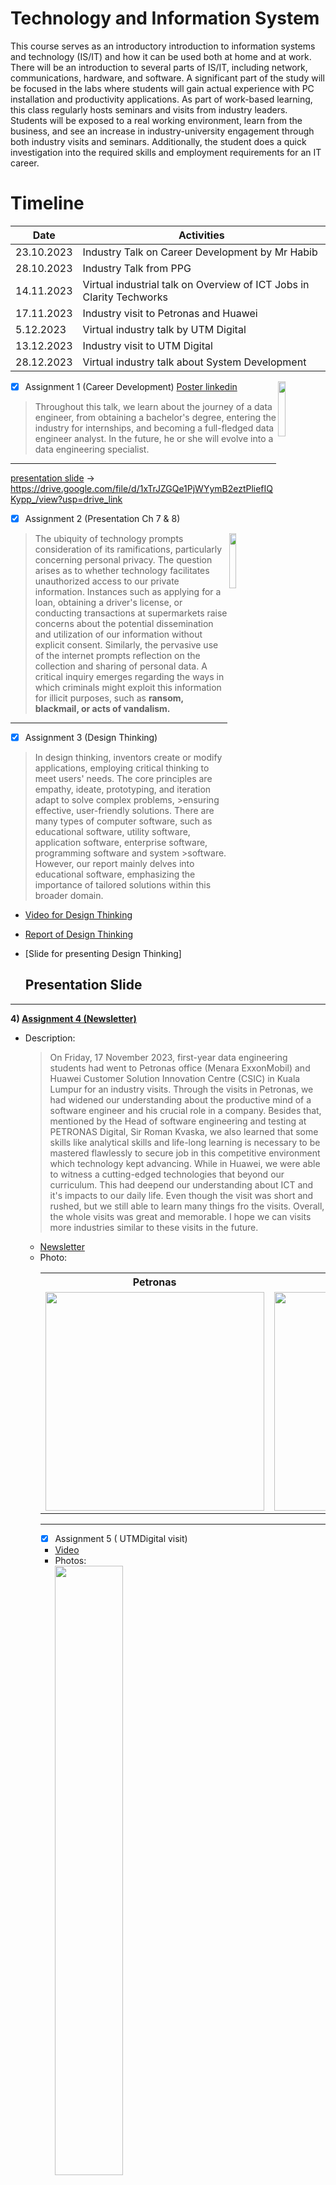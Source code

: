 # Technology and Information System 
This course serves as an introductory introduction to information systems and technology (IS/IT) and how it can be used both at home and at work. There will be an introduction to several parts of IS/IT, including network, communications, hardware, and software. A significant part of the study will be focused in the labs where students will gain actual experience with PC installation and productivity applications. As part of work-based learning, this class regularly hosts seminars and visits from industry leaders. Students will be exposed to a real working environment, learn from the business, and see an increase in industry-university engagement through both industry visits and seminars. Additionally, the student does a quick investigation into the required skills and employment requirements for an IT career.

# Timeline

| Date | Activities   |
|--|--|
|23.10.2023 | Industry Talk on Career Development by Mr Habib|
|28.10.2023 | Industry Talk from PPG
|14.11.2023 | Virtual industrial talk on Overview of ICT Jobs in Clarity Techworks |
|17.11.2023 | Industry visit to Petronas and Huawei|
|5.12.2023 | Virtual industry talk by UTM Digital |
|13.12.2023 | Industry visit to UTM Digital|
|28.12.2023 | Virtual industry talk about System Development |



<p> <img align="right" width="15%" src="asset/caeer.jpeg" />

- [x] Assignment 1 (Career Development) 
[Poster linkedin](https://www.linkedin.com/posts/esys-sheng-34a008299_throughout-this-talk-we-learn-about-the-activity-7126741162597478400-LE9Q?utm_source=share&utm_medium=member_desktop)

> Throughout this talk, we learn about the journey of a data engineer, from obtaining a bachelor's degree, entering the industry for internships, and becoming a full-fledged data engineer analyst. In the future, he or she will evolve into a data engineering specialist.



---

[presentation slide](https://drive.google.com/file/d/1xTrJZGQe1PjWYymB2eztPliefIQKypp_/view?usp=drive_link)
-> https://drive.google.com/file/d/1xTrJZGQe1PjWYymB2eztPliefIQKypp_/view?usp=drive_link
- [x] Assignment 2 (Presentation Ch 7 & 8)


<p> <img align="right" width="15%" src="asset/discussion" />


> The ubiquity of technology prompts consideration of its ramifications, particularly concerning personal privacy. The question arises as to whether technology facilitates unauthorized access to our private information. Instances such as applying for a loan, obtaining a driver's license, or conducting transactions at supermarkets raise concerns about the potential dissemination and utilization of our information without explicit consent. Similarly, the pervasive use of the internet prompts reflection on the collection and sharing of personal data. A critical inquiry emerges regarding the ways in which criminals might exploit this information for illicit purposes, such as **ransom, blackmail, or acts of vandalism.**


---

- [x] Assignment 3 (Design Thinking)


>In design thinking, inventors create or modify applications, employing critical thinking to meet users' needs. The core principles are empathy, ideate, prototyping, and iteration adapt to solve complex problems, >ensuring effective, user-friendly solutions. There are many types of computer software, such as educational software, utility software, application software, enterprise software, programming software and system >software. However, our report mainly delves into educational software, emphasizing the importance of tailored solutions within this broader domain.

- [Video for Design Thinking](https://www.youtube.com/watch?v=AEObz1Dx_Mo)
- [Report of Design Thinking](https://github.com/cxchew/TIS/blob/main/image/tis%20assignment%20rework%20(1)%20(1).docx)
- [Slide for presenting Design Thinking]

  ## Presentation Slide
 

---
**4) <ins>Assignment 4 (Newsletter)**
- Description:
  > On Friday, 17 November 2023, first-year data engineering students had went to Petronas office (Menara ExxonMobil) and Huawei Customer Solution Innovation Centre (CSIC) in Kuala Lumpur for an industry visits. Through the visits in Petronas, we had widened our understanding about the productive mind of a software engineer and his crucial role in a company. Besides that, mentioned by the Head of software engineering and testing at PETRONAS Digital, Sir Roman Kvaska, we also learned that some skills like analytical skills and life-long learning is necessary to be mastered flawlessly to secure job in this competitive environment which technology kept advancing. While in Huawei, we were able to witness a cutting-edged technologies that beyond our curriculum. This had deepend our understanding about ICT and it's impacts to our daily life. Even though the visit was short and rushed, but we still able to learn many things fro the visits. Overall, the whole visits was great and memorable. I hope we can visits more industries similar to these visits in the future.
  - [Newsletter](https://github.com/cxchew/TIS/blob/main/image/ASSIGNMENT%203%20INDUSTRY%20VISIT%20HUAWEIPETRONAS%20GROUP%202.pdf)
  - Photo:
    <table>
  <tr>
    <th>Petronas</th>
    <th>Huawei</th>
  </tr>
  <tr>
    <td><img src="image/image1.jpeg" height=350 width=350></td>
    <td><img src="image/image2.jpeg" height=350 width=350></td>
  </tr>
</table>

---

- [x] Assignment 5 ( UTMDigital visit)
- [Video](https://www.youtube.com/watch?v=46His0jLaX4)
- Photos:<br/>
  <img src="/image/IMG_0754.JPG" height=50% width=50%> <img src="/image/IMG_0702.JPG" height=50% width=50%>
  <br/>
 <p> <img align="right" width="15%" src="http://img.youtube.com/vi/IOGpYbVdmgk/0.jpg"<a href="https://www.youtube.com/watch?v=IOGpYbVdmgk"> />

> On the 13th of December 2023, our class, TIS SECP1013 Section 02, had the privilege of visiting UTMDigital, courtesy of Dr Aryati. The office spaces at UTMDigital were designed in the style of Google Spaces, offering a flexible and collaborative environment capable of accommodating up to 60 staff members simultaneously. Plans were underway to expand the office further, adding more tables to facilitate an additional 20 to 25 staff. The open office layout featured workspaces, meeting rooms, discussion areas, and relaxation spaces, all contributing to a conducive and productive atmosphere for the staff.

> Our tour continued to the UTM Digital Care offices, where we gained insights into their pivotal role in addressing ICT issues through email correspondence. The problem-solving process involved multiple levels; initial resolutions occurred at the ground level through emails or simple calls. Persistent issues escalated to level 1, involving the technical team, and the final level, level 2, included direct engagement with providers like Telekom Malaysia.

> The concluding part of our visit took us to the highly secure Data Center. Photography was strictly prohibited due to the confidential nature of the operations within. Nevertheless, witnessing the intricacies of how UTM manages its data within a server room, monitored by the Network Operations Center (NOC), was fascinating. UTM's Data Center holds a tier-three classification, emphasizing its reliability and resilience.

> Reflecting on the overall experience, I left UTMDigital with a deep sense of satisfaction. This valuable exposure has heightened my enthusiasm to complete my bachelor's degree with excellence and aspire to work in an environment akin to UTMDigital. Gratitude goes to all the UTMDigital staff for their warm hospitality during the virtual talk and our visit.


<br>
      

---
- [x] Assignment 6 About PC ASSEMBLE

 <p> <img align="right" width="15%" src="https://www.your10.co.in/wp-content/uploads/2020/08/SMPS.jpg" />

> During the **PC assembly session**, I gained insight into the internal components of a computer that I had never encountered before. Initially, participants were organized into groups of four or five members, with each group sharing a single CPU. The CPU was disassembled before we reassembled it collectively. Subsequently, we installed the motherboard into the CPU frame. Following the motherboard installation, we placed the processor and cooler fan in position. We ensured the processor was correctly aligned before securing it.

> Afterwards, we inserted the cooler fan into the processor and secured it. The power supply wire was also connected to the motherboard. Following that, the RAM board was inserted into the frame. Finally, we plugged in the VGA card, wire card, and all other cables before installing the cover case.

> This experience felt like a once-in-a-lifetime opportunity that I will never forget. I also learned about the functions of each component in the CPU and how they contribute to the overall system, thanks to **Dr. Aryati and the technicians**.
<br>

    <br><br><br>


**7) <ins>Assignment 6 (Report)**
- Description:
  > On Thursday, 28th December 2023, Credence (TM Subsidiary) had organised an industrial talk for our UTM Students. The talk is about the system development of Credence and journey of having a career in analytic industry. Besides that, the talk also mentioned about their unique workplace culture in their company that can make them more comfortable in their workplace while working. Through the talk, we had widened our understanding about the technologies will be used in an industry and career we could have in our future for our course. Besides that, we also learned about some useful tips and motivation that can help us in our future. For example, we must eager to learn new things and explore more environment around us. The reason is to encourage us to walk out of our comfort zones and try to know more about our working partners and make friends with them while working in the industry.
  > In conclusion, even though the talk was very short, but it was resourceful as we able to learn more about the working environment in Credence and help us to know more about what we might be facing while having a career in an industry in the future. Thanks to our lecturer, Dr Aryati and the organiser of the talk, Miss Qistina for letting us to have a fun and memorable talk. We will always remember what we had learnt from the talk and apply it while in the industry after our graduation.

- Photo:<br/>
  <img src="/image/Industry Talk 2.jpeg" height=50% width=50%>
  <br/>




